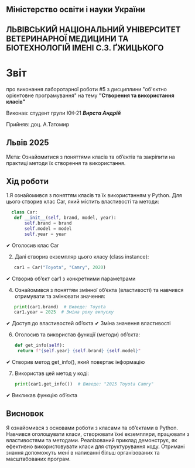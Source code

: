 ## Міністерство освіти і науки України

## ЛЬВІВСЬКИЙ НАЦІОНАЛЬНИЙ УНІВЕРСИТЕТ ВЕТЕРИНАРНОЇ МЕДИЦИНИ ТА БІОТЕХНОЛОГІЙ ІМЕНІ С.З. ҐЖИЦЬКОГО

# Звіт
про виконання лаборотарної роботи #5 з дисциплини "об'єктно орієнтовне програмування" на тему **"Створення та використання класів"**

Виконав: студент групи КН-21 ***Вирста Андрій***

Прийняв: доц. А.Татомир

## Львів 2025

Мета: Ознайомитися з поняттями класів та об’єктів та закріпити на практиці методи їх створення та використання.

## Хід роботи

1.Я ознайомився з поняттям класів та їх використанням у Python. Для цього створив клас Car, який містить властивості та методи:
 ```py
   class Car:
    def __init__(self, brand, model, year):
        self.brand = brand
        self.model = model
        self.year = year
```
✔ Оголосив клас Car

2. Далі створив екземпляр цього класу (class instance):
```py
   car1 = Car("Toyota", "Camry", 2020)
```
✔ Створив об’єкт car1 з конкретними параметрами

4. Ознайомився з поняттям змінної об’єкта (властивості) та навчився отримувати та змінювати значення:
```py
   print(car1.brand)  # Виведе: Toyota
   car1.year = 2025  # Зміна року випуску
```
✔ Доступ до властивостей об’єкта
✔ Зміна значення властивості

6. Оголосив та використав функції (методи) об’єкта:
   ```py
   def get_info(self):
    return f"{self.year} {self.brand} {self.model}"
   ````
✔ Створив метод get_info(), який повертає інформацію

7. Використав цей метод у коді:
   ```py
   print(car1.get_info())  # Виведе: "2025 Toyota Camry"
   ```
✔ Викликав функцію об’єкта

## Висновок
Я ознайомився з основами роботи з класами та об’єктами в Python. Навчився оголошувати класи, створювати їхні екземпляри, працювати з властивостями та методами. Реалізований приклад демонструє, як ефективно використовувати класи для структурування коду. Отримані знання допоможуть мені в написанні більш організованих та масштабованих програм.
